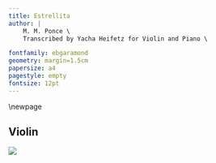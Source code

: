 ```yaml
---
title: Estrellita
author: |
    M. M. Ponce \
    Transcribed by Yacha Heifetz for Violin and Piano \

fontfamily: ebgaramond
geometry: margin=1.5cm
papersize: a4
pagestyle: empty
fontsize: 12pt
---
```


\newpage

## Violin

![](Estrellita.svg)